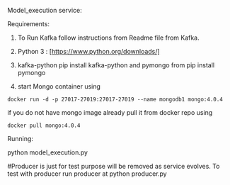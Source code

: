 Model_execution service:

Requirements:

1. To Run Kafka follow instructions from Readme file from Kafka.

2. Python 3 : [https://www.python.org/downloads/]

3. kafka-python pip install kafka-python and pymongo from pip install pymongo

4. start Mongo container using

```
docker run -d -p 27017-27019:27017-27019 --name mongodb1 mongo:4.0.4
```

if you do not have mongo image already pull it from docker repo using

```
docker pull mongo:4.0.4
```


Running:

python model_execution.py

#Producer is just for test purpose will be removed as service evolves.
To test with producer run producer at python producer.py

